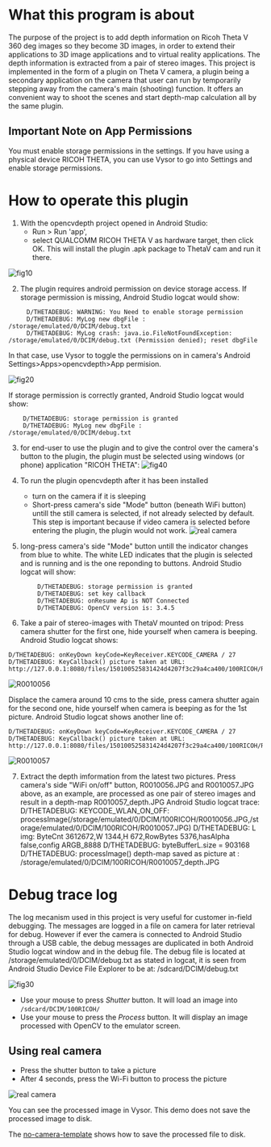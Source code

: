 # What this program is about

The purpose of the project is to add depth information on Ricoh Theta V 360 deg images so they become 3D images, in order to extend their applications to 3D image applications and to virtual reality applications. The depth information is extracted from a pair of stereo images. This project is implemented in the form of a plugin on Theta V camera, a plugin being a secondary application on the camera that user can run by temporarily stepping away from the camera's main (shooting) function. It offers an convenient way to shoot the scenes and start depth-map calculation all by the same plugin.

## Important Note on App Permissions

You must enable storage permissions in the settings.
If you have using a physical device RICOH THETA, you can
use Vysor to go into Settings and enable storage permissions.

# How to operate this plugin

1) With the opencvdepth project opened in Android Studio: 
   - Run > Run 'app', 
   - select QUALCOMM RICOH THETA V as hardware target, then click OK.
This will install the plugin .apk package to ThetaV cam and run it there.

![fig10](images/fig10.png)

2) The plugin requires android permission on device storage access.
If storage permission is missing, Android Studio logcat would show:
```
     D/THETADEBUG: WARNING: You Need to enable storage permission
     D/THETADEBUG: MyLog new dbgFile : /storage/emulated/0/DCIM/debug.txt
     D/THETADEBUG: MyLog crash: java.io.FileNotFoundException: /storage/emulated/0/DCIM/debug.txt (Permission denied); reset dbgFile
```    
In that case, use Vysor to toggle the permissions on in camera's Android Settings>Apps>opencvdepth>App permision.

![fig20](images/fig20.png)

If storage permission is correctly granted, Android Studio logcat would show:
```
	D/THETADEBUG: storage permission is granted
	D/THETADEBUG: MyLog new dbgFile : /storage/emulated/0/DCIM/debug.txt
```

3) for end-user to use the plugin and to give the control over the camera's button to the plugin, the plugin must be selected using windows (or phone) application "RICOH THETA":
![fig40](images/fig40.png)

4) To run the plugin opencvdepth after it has been installed
   - turn on the camera if it is sleeping
   - Short-press camera's side "Mode" button (beneath WiFi button) untill the still camera is selected, if not already selected by default.
   This step is important because if video camera is selected before entering the plugin, the plugin would not work.
![real camera](images/camera.png)

5) long-press camera's side "Mode" button untill the indicator changes from blue to white.
The white LED indicates that the plugin is selected and is running and is the one reponding to buttons.
Android Studio logcat will show:
```
		D/THETADEBUG: storage permission is granted
		D/THETADEBUG: set key callback
		D/THETADEBUG: onResume Ap is NOT Connected 
		D/THETADEBUG: OpenCV version is: 3.4.5
```

6) Take a pair of stereo-images with ThetaV mounted on tripod: 
Press camera shutter for the first one, hide yourself when camera is beeping. Android Studio logcat shows:
```
D/THETADEBUG: onKeyDown keyCode=KeyReceiver.KEYCODE_CAMERA / 27
D/THETADEBUG: KeyCallback() picture taken at URL: http://127.0.0.1:8080/files/150100525831424d4207f3c29a4ca400/100RICOH/R0010056.JPG
```
![R0010056](images/R0010056.JPG)

Displace the camera around 10 cms to the side, press camera shutter again for the second one, hide yourself when camera is beeping as for the 1st picture. Android Studio logcat shows another line of:
```
D/THETADEBUG: onKeyDown keyCode=KeyReceiver.KEYCODE_CAMERA / 27
D/THETADEBUG: KeyCallback() picture taken at URL: http://127.0.0.1:8080/files/150100525831424d4207f3c29a4ca400/100RICOH/R0010057.JPG
```
![R0010057](images/R0010057.JPG)

7) Extract the depth imformation from the latest two pictures.
   Press camera's side "WiFi on/off" button, R0010056.JPG and R0010057.JPG above, as an example,
   are processed as one pair of stereo images and result in a depth-map R0010057_depth.JPG
   Android Studio logcat trace:
   D/THETADEBUG: KEYCODE_WLAN_ON_OFF: processImage(/storage/emulated/0/DCIM/100RICOH/R0010056.JPG,/storage/emulated/0/DCIM/100RICOH/R0010057.JPG)
	 D/THETADEBUG: L img: ByteCnt 3612672,W 1344,H 672,RowBytes 5376,hasAlpha false,config ARGB_8888
   D/THETADEBUG: byteBufferL.size = 903168
   D/THETADEBUG: processImage() depth-map saved as picture at : /storage/emulated/0/DCIM/100RICOH/R0010057_depth.JPG 

# Debug trace log

The log mecanism used in this project is very useful for customer in-field debugging. 
The messages are logged in a file on camera for later retrieval for debug. 
However if ever the camera is connected to Android Studio through a USB cable,
the debug messages are duplicated in both Android Studio logcat window and in the debug file.
The debug file is located at /storage/emulated/0/DCIM/debug.txt as stated in logcat,
it is seen from Android Studio Device File Explorer to be at: /sdcard/DCIM/debug.txt

![fig30](images/fig30.png)

* Use your mouse to press *Shutter* button. It will load an 
image into `/sdcard/DCIM/100RICOH/`
* Use your mouse to press the *Process* button. It will
display an image processed with OpenCV to the emulator screen.

## Using real camera

* Press the shutter button to take a picture
* After 4 seconds, press the Wi-Fi button to process the picture

![real camera](images/camera.png)

You can see the processed image in Vysor. This demo does not
save the processed image to disk.

The [no-camera-template](https://github.com/codetricity/no-camera-template)
 shows how to save the processed file
to disk.

